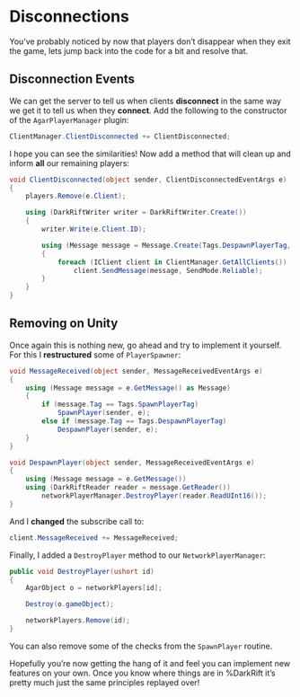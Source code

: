 # Disconnections
You’ve probably noticed by now that players don’t disappear when they exit the game, lets jump back into the code for a bit and resolve that.

## Disconnection Events
We can get the server to tell us when clients **disconnect** in the same way we get it to tell us when they **connect**. Add the following to the constructor of the `AgarPlayerManager` plugin:
```csharp
ClientManager.ClientDisconnected += ClientDisconnected;
```
I hope you can see the similarities! Now add a method that will clean up and inform **all** our remaining players:
```csharp
void ClientDisconnected(object sender, ClientDisconnectedEventArgs e)
{
    players.Remove(e.Client);

    using (DarkRiftWriter writer = DarkRiftWriter.Create())
    {
        writer.Write(e.Client.ID);

        using (Message message = Message.Create(Tags.DespawnPlayerTag, writer))
        {
            foreach (IClient client in ClientManager.GetAllClients())
                client.SendMessage(message, SendMode.Reliable);
        }
    }
}
```

## Removing on Unity
Once again this is nothing new, go ahead and try to implement it yourself. For this I **restructured** some of `PlayerSpawner`:
```csharp
void MessageReceived(object sender, MessageReceivedEventArgs e)
{
    using (Message message = e.GetMessage() as Message)
    {
        if (message.Tag == Tags.SpawnPlayerTag)
            SpawnPlayer(sender, e);
        else if (message.Tag == Tags.DespawnPlayerTag)
            DespawnPlayer(sender, e);
    }
}

void DespawnPlayer(object sender, MessageReceivedEventArgs e)
{
    using (Message message = e.GetMessage())
    using (DarkRiftReader reader = message.GetReader())
        networkPlayerManager.DestroyPlayer(reader.ReadUInt16());
}
```
And I **changed** the subscribe call to:
```csharp
client.MessageReceived += MessageReceived;
```
Finally, I added a `DestroyPlayer` method to our `NetworkPlayerManager`:
```csharp
public void DestroyPlayer(ushort id)
{
    AgarObject o = networkPlayers[id];

    Destroy(o.gameObject);

    networkPlayers.Remove(id);
}
```
You can also remove some of the checks from the `SpawnPlayer` routine.

Hopefully you’re now getting the hang of it and feel you can implement new features on your own. Once you know where things are in %DarkRift it’s pretty much just the same principles replayed over!
